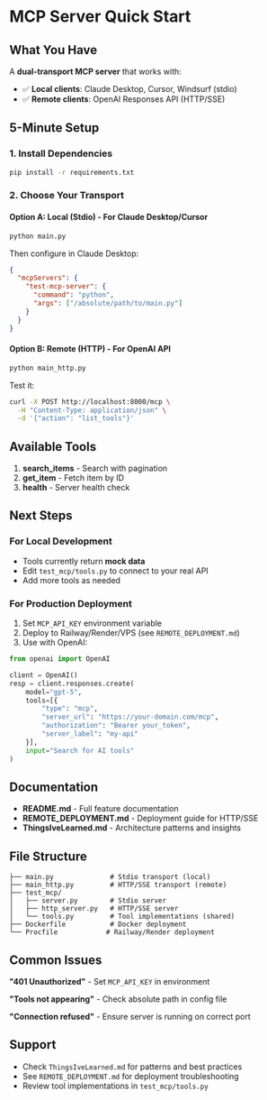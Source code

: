 # MCP Server Quick Start

## What You Have

A **dual-transport MCP server** that works with:
- ✅ **Local clients**: Claude Desktop, Cursor, Windsurf (stdio)
- ✅ **Remote clients**: OpenAI Responses API (HTTP/SSE)

## 5-Minute Setup

### 1. Install Dependencies
```bash
pip install -r requirements.txt
```

### 2. Choose Your Transport

#### Option A: Local (Stdio) - For Claude Desktop/Cursor
```bash
python main.py
```

Then configure in Claude Desktop:
```json
{
  "mcpServers": {
    "test-mcp-server": {
      "command": "python",
      "args": ["/absolute/path/to/main.py"]
    }
  }
}
```

#### Option B: Remote (HTTP) - For OpenAI API
```bash
python main_http.py
```

Test it:
```bash
curl -X POST http://localhost:8000/mcp \
  -H "Content-Type: application/json" \
  -d '{"action": "list_tools"}'
```

## Available Tools

1. **search_items** - Search with pagination
2. **get_item** - Fetch item by ID
3. **health** - Server health check

## Next Steps

### For Local Development
- Tools currently return **mock data**
- Edit `test_mcp/tools.py` to connect to your real API
- Add more tools as needed

### For Production Deployment
1. Set `MCP_API_KEY` environment variable
2. Deploy to Railway/Render/VPS (see `REMOTE_DEPLOYMENT.md`)
3. Use with OpenAI:

```python
from openai import OpenAI

client = OpenAI()
resp = client.responses.create(
    model="gpt-5",
    tools=[{
        "type": "mcp",
        "server_url": "https://your-domain.com/mcp",
        "authorization": "Bearer your_token",
        "server_label": "my-api"
    }],
    input="Search for AI tools"
)
```

## Documentation

- **README.md** - Full feature documentation
- **REMOTE_DEPLOYMENT.md** - Deployment guide for HTTP/SSE
- **ThingsIveLearned.md** - Architecture patterns and insights

## File Structure

```
├── main.py              # Stdio transport (local)
├── main_http.py         # HTTP/SSE transport (remote)
├── test_mcp/
│   ├── server.py        # Stdio server
│   ├── http_server.py   # HTTP/SSE server
│   └── tools.py         # Tool implementations (shared)
├── Dockerfile           # Docker deployment
└── Procfile            # Railway/Render deployment
```

## Common Issues

**"401 Unauthorized"** - Set `MCP_API_KEY` in environment

**"Tools not appearing"** - Check absolute path in config file

**"Connection refused"** - Ensure server is running on correct port

## Support

- Check `ThingsIveLearned.md` for patterns and best practices
- See `REMOTE_DEPLOYMENT.md` for deployment troubleshooting
- Review tool implementations in `test_mcp/tools.py`
